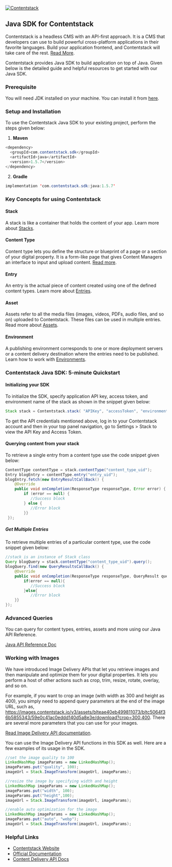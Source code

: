 [![Contentstack](https://www.contentstack.com/docs/static/images/contentstack.png)](https://www.contentstack.com/)

## Java SDK for Contentstack

Contentstack is a headless CMS with an API-first approach. It is a CMS that developers can use to build powerful cross-platform applications in their favorite languages. Build your application frontend, and Contentstack will take care of the rest. [Read More](https://www.contentstack.com/).

Contentstack provides Java SDK to build application on top of Java. Given below is the detailed guide and helpful resources to get started with our Java SDK.


### Prerequisite

You will need JDK installed on your machine. You can install it from [here](http://www.oracle.com/technetwork/java/javase/downloads/jdk9-downloads-3848520.html).

### Setup and Installation

To use the Contentstack Java SDK to your existing project, perform the steps given below:

1. **Maven**
```java
<dependency>
  <groupId>com.contentstack.sdk</groupId>
  <artifactId>java</artifactId>
  <version>1.5.7</version>
</dependency>
```

2. **Gradle**
```java
implementation 'com.contentstack.sdk:java:1.5.7'
```

### Key Concepts for using Contentstack

#### Stack

A stack is like a container that holds the content of your app. Learn more about [Stacks](https://www.contentstack.com/docs/guide/stack).

#### Content Type

Content type lets you define the structure or blueprint of a page or a section of your digital property. It is a form-like page that gives Content Managers an interface to input and upload content. [Read more](https://www.contentstack.com/docs/guide/content-types).

#### Entry

An entry is the actual piece of content created using one of the defined content types. Learn more about [Entries](https://www.contentstack.com/docs/guide/content-management#working-with-entries).

#### Asset

Assets refer to all the media files (images, videos, PDFs, audio files, and so on) uploaded to Contentstack. These files can be used in multiple entries. Read more about [Assets](https://www.contentstack.com/docs/guide/content-management#working-with-assets).

#### Environment

A publishing environment corresponds to one or more deployment servers or a content delivery destination where the entries need to be published. Learn how to work with [Environments](https://www.contentstack.com/docs/guide/environments).



### Contentstack Java SDK: 5-minute Quickstart

#### Initializing your SDK

To initialize the SDK, specify application  API key, access token, and environment name of the stack as shown in the snippet given below:
```java
Stack stack = Contentstack.stack( "APIKey", "accessToken", "environment_name");
```
To get the API credentials mentioned above, log in to your Contentstack account and then in your top panel navigation, go to Settings &gt; Stack to view the API Key and Access Token.



#### Querying content from your stack

To retrieve a single entry from a content type use the code snippet given below:

```java
ContentType contentType = stack.contentType("content_type_uid");
Entry blogEntry = contentType.entry("entry_uid");
blogEntry.fetch(new EntryResultCallBack() {
    @Override
    public void onCompletion(ResponseType responseType, Error error) {
        if (error == null) {
           //Success block
        } else {
           //Error block
        }}
 });
  ```
##### Get Multiple Entries

To retrieve multiple entries of a particular content type, use the code snippet given below:

```java
//stack is an instance of Stack class
Query blogQuery = stack.contentType("content_type_uid").query();
blogQuery.find(new QueryResultsCallBack() {
    @Override
    public void onCompletion(ResponseType responseType, QueryResult queryResult, Error error) {
        if(error == null){
           //Success block
        }else{
           //Error block
    }}
});
  ```


### Advanced Queries

You can query for content types, entries, assets and more using our Java API Reference.

[Java API Reference Doc](https://www.contentstack.com/docs/platforms/java/api-reference/)

### Working with Images

We have introduced Image Delivery APIs that let you retrieve images and then manipulate and optimize them for your digital properties. It lets you perform a host of other actions such as crop, trim, resize, rotate, overlay, and so on.

For example, if you want to crop an image (with width as 300 and height as 400), you simply need to append query parameters at the end of the image URL, such as, https://images.contentstack.io/v3/assets/blteae40eb499811073/bltc5064f36b5855343/59e0c41ac0eddd140d5a8e3e/download?crop=300,400. There are several more parameters that you can use for your images.

[Read Image Delivery API documentation](https://www.contentstack.com/docs/apis/image-delivery-api/).

You can use the Image Delivery API functions in this SDK as well. Here are a few examples of its usage in the SDK.

```java
//set the image quality to 100
LinkedHashMap imageParams = new LinkedHashMap();
imageParams.put("quality", 100);
imageUrl = Stack.ImageTransform(imageUrl, imageParams);

//resize the image by specifying width and height
LinkedHashMap imageParams = new LinkedHashMap();
imageParams.put("width", 100);
imageParams.put("height",100);
imageUrl = Stack.ImageTransform(imageUrl, imageParams);

//enable auto optimization for the image
LinkedHashMap imageParams = new LinkedHashMap();
imageParams.put("auto", "webp");
imageUrl = Stack.ImageTransform(imageUrl, imageParams);
```

### Helpful Links

- [Contentstack Website](https://www.contentstack.com)
- [Official Documentation](https://contentstack.com/docs)
- [Content Delivery API Docs](https://contentstack.com/docs/apis/content-delivery-api/)

